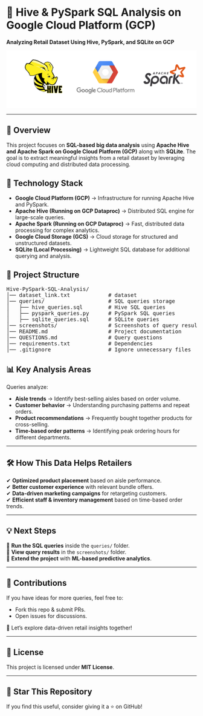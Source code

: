 # 📌 Hive & PySpark SQL Analysis on Google Cloud Platform (GCP)
**Analyzing Retail Dataset Using Hive, PySpark, and SQLite on GCP**  

![Project Banner](images/banner.png)

---

## 📖 Overview
This project focuses on **SQL-based big data analysis** using **Apache Hive and Apache Spark on Google Cloud Platform (GCP)** along with **SQLite**. The goal is to extract meaningful insights from a retail dataset by leveraging cloud computing and distributed data processing.

## 🔹 Technology Stack
- **Google Cloud Platform (GCP)** → Infrastructure for running Apache Hive and PySpark.
- **Apache Hive (Running on GCP Dataproc)** → Distributed SQL engine for large-scale queries.
- **Apache Spark (Running on GCP Dataproc)** → Fast, distributed data processing for complex analytics.
- **Google Cloud Storage (GCS)** → Cloud storage for structured and unstructured datasets.
- **SQLite (Local Processing)** → Lightweight SQL database for additional querying and analysis.


## 📂 Project Structure
<pre>
Hive-PySpark-SQL-Analysis/
│── dataset_link.txt            # dataset
│── queries/                    # SQL queries storage
│   ├── hive_queries.sql        # Hive SQL queries
│   ├── pyspark_queries.py      # PySpark SQL queries
│   ├── sqlite_queries.sql      # SQLite queries
│── screenshots/                # Screenshots of query results
│── README.md                   # Project documentation
│── QUESTIONS.md                # Query questions
│── requirements.txt            # Dependencies
│── .gitignore                  # Ignore unnecessary files
</pre>

## 📊 Key Analysis Areas
Queries analyze:
- **Aisle trends** → Identify best-selling aisles based on order volume.
- **Customer behavior** → Understanding purchasing patterns and repeat orders.
- **Product recommendations** → Frequently bought together products for cross-selling.
- **Time-based order patterns** → Identifying peak ordering hours for different departments.

---

## 🛠 How This Data Helps Retailers
✔ **Optimized product placement** based on aisle performance.  
✔ **Better customer experience** with relevant bundle offers.  
✔ **Data-driven marketing campaigns** for retargeting customers.  
✔ **Efficient staff & inventory management** based on time-based order trends.  

---

## 💡 Next Steps
🔹 **Run the SQL queries** inside the `queries/` folder.  
🔹 **View query results** in the `screenshots/` folder.  
🔹 **Extend the project** with **ML-based predictive analytics**.

---

## 📩 Contributions
If you have ideas for more queries, feel free to:
- Fork this repo & submit PRs.
- Open issues for discussions.

🚀 Let’s explore data-driven retail insights together!

---

## 📜 License
This project is licensed under **MIT License**.

---

## 🌟 Star This Repository
If you find this useful, consider giving it a ⭐ on GitHub!

